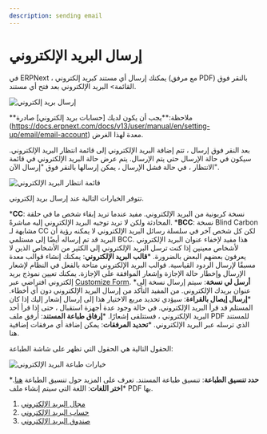 ```yaml
---
description: sending email
---
```


# إرسال البريد الإلكتروني

في ERPNext ، يمكنك إرسال أي مستند كبريد إلكتروني (مع مرفق PDF) بالنقر فوق القائمة> البريد الإلكتروني بعد فتح أي مستند.

![إرسال بريد إلكتروني](https://docs.erpnext.com/files/send-email.gif)

\*\*ملاحظة:\*\*يجب أن يكون لديك \[حسابات بريد إلكتروني] صادرة (https://docs.erpnext.com/docs/v13/user/manual/en/setting-up/email/email-account) معدة لهذا الغرض.

بعد النقر فوق إرسال ، تتم إضافة البريد الإلكتروني إلى قائمة انتظار البريد الإلكتروني. سيكون في حالة الإرسال حتى يتم الإرسال. يتم عرض حالة البريد الإلكتروني في قائمة الانتظار ، في حالة فشل الإرسال ، يمكن إرسالها بالنقر فوق "إرسال الآن".

![قائمة انتظار البريد الإلكتروني](https://docs.erpnext.com/files/email-queue.png)

تتوفر الخيارات التالية عند إرسال بريد إلكتروني.

\***CC**: نسخة كربونية من البريد الإلكتروني. مفيد عندما تريد إبقاء شخص ما في حلقة المحادثة ولكن لا تريد توجيه البريد الإلكتروني إليه مباشرةً. \***BCC**: نسخة Blind Carbon مشابهة لـ CC لكن كل شخص آخر في سلسلة رسائل البريد الإلكتروني لا يمكنه رؤية أن البريد قد تم إرساله أيضًا إلى مستلمي BCC. هذا مفيد لإخفاء عنوان البريد الإلكتروني لأشخاص معينين إذا كنت ترسل البريد الإلكتروني إلى الكثير من الأشخاص الذين لا يعرفون بعضهم البعض بالضرورة. \***قالب البريد الإلكتروني**: يمكنك إنشاء قوالب معدة مسبقًا لإرسال الردود القياسية. قوالب البريد الإلكتروني متاحة بالفعل في النظام لإشعار الإرسال وإخطار حالة الإجازة وإشعار الموافقة على الإجازة. يمكنك تعيين نموذج بريد إلكتروني افتراضي عبر [Customize Form](https://docs.erpnext.com/docs/v13/user/manual/en/customize-erpnext/customize-form). \***أرسل لي نسخة**: سيتم إرسال نسخة إلى عنوان بريدك الإلكتروني. من المفيد التأكد من إرسال البريد الإلكتروني دون أي أخطاء. \***إرسال إيصال بالقراءة**: سيؤدي تحديد مربع الاختيار هذا إلى إرسال إشعار إليك إذا كان المستلم قد قرأ البريد الإلكتروني. في حالة وجود عدة أجهزة استقبال ، حتى إذا قرأ أحد البريد الإلكتروني ، فستتلقى إشعارًا. \***إرفاق طباعة المستند**: أرفق ملف PDF للمستند الذي ترسله عبر البريد الإلكتروني. \***تحديد المرفقات**: يمكن إضافة أي مرفقات إضافية هنا.

الحقول التالية هي الحقول التي تظهر على شاشة الطباعة:

![خيارات طباعة البريد الإلكتروني](https://docs.erpnext.com/files/email-print-options.png)

\***حدد تنسيق الطباعة**: تنسيق طباعة المستند. تعرف على المزيد حول تنسيق الطباعة [هنا](https://docs.erpnext.com/docs/v13/user/manual/en/setting-up/print/print-format). \***اختر اللغات**: اللغة التي سيتم إنشاء ملف PDF بها.

1. [مجال البريد الإلكتروني](https://docs.erpnext.com/docs/v13/user/manual/en/setting-up/email/email-domain)
2. [حساب البريد الإلكتروني](https://docs.erpnext.com/docs/v13/user/manual/en/setting-up/email/email-account)
3. [صندوق البريد الإلكتروني](https://docs.erpnext.com/docs/v13/user/manual/en/setting-up/email/email-inbox)
